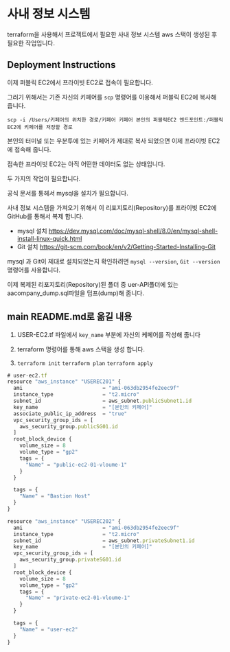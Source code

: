 # 사내 정보 시스템
terraform을 사용해서 프로젝트에서 필요한 사내 정보 시스템 aws 스택이 생성된 후 필요한 작업입니다.

## Deployment Instructions

이제 퍼블릭 EC2에서 프라이빗 EC2로 접속이 필요합니다.

그러기 위해서는 기존 자신의 키페어를 `scp` 명령어를 이용해서 퍼블릭 EC2에 복사해 줍니다.

`scp -i /Users/키페어의 위치한 경로/키페어 키페어 본인의 퍼블릭EC2 엔드포인트:/퍼블릭EC2에 키페어를 저장할 경로`

본인의 터미널 또는 우분투에 있는 키페어가 제대로 복사 되었으면 이제 프라이빗 EC2에 접속해 줍니다.

접속한 프라이빗 EC2는 아직 어떤한 데이터도 없는 상태입니다.

두 가지의 작업이 필요합니다.

공식 문서를 통헤서 mysql을 설치가 필요합니다.

사내 정보 시스템을 가져오기 위해서 이 리포지토리(Repository)를 프라이빗 EC2에 GitHub를 통해서 복제 합니다. 

- mysql 설치 https://dev.mysql.com/doc/mysql-shell/8.0/en/mysql-shell-install-linux-quick.html
- Git   설치 https://git-scm.com/book/en/v2/Getting-Started-Installing-Git

mysql 과 Git이 제대로 설치되었는지 확인하려면 `mysql --version`, `Git --version` 명령어를 사용합니다.

이제 복제된 리포지토리(Repository)된 폴더 중 uer-API폴더에 있는 aacompany_dump.sql파일을 덤프(dump)해 줍니다.

## main README.md로 옮길 내용

1. USER-EC2.tf 파일에서 `key_name` 부분에 자신의 케페어를 작성해 줍니다

1. terraform 명령어를 통해 aws 스택을 생성 합니다.

1. `terraform init` `terraform plan` `terraform apply`

```jsx
# user-ec2.tf
resource "aws_instance" "USEREC201" {
  ami                          = "ami-063db2954fe2eec9f"
  instance_type                = "t2.micro"
  subnet_id                    = aws_subnet.publicSubnet1.id
  key_name                     = "[본인의 키페어]"
  associate_public_ip_address  = "true"
  vpc_security_group_ids = [
    aws_security_group.publicSG01.id
  ]
  root_block_device {
    volume_size = 8
    volume_type = "gp2"
    tags = {
      "Name" = "public-ec2-01-vloume-1"
    }
  }

  tags = {
    "Name" = "Bastion Host"
  }
}

resource "aws_instance" "USEREC202" {
  ami                          = "ami-063db2954fe2eec9f"
  instance_type                = "t2.micro"
  subnet_id                    = aws_subnet.privateSubnet1.id
  key_name                     = "[본인의 키페어]"
  vpc_security_group_ids = [
    aws_security_group.privateSG01.id
  ]
  root_block_device {
    volume_size = 8
    volume_type = "gp2"
    tags = {
      "Name" = "private-ec2-01-vloume-1"
    }
  }

  tags = {
    "Name" = "user-ec2"
  }
}
```
